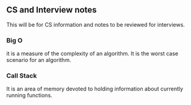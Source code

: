 ## CS and Interview notes

This will be for CS information and notes to be reviewed for interviews.


### Big O

it is a measure of the complexity of an algorithm. It is the worst case scenario for an algorithm.


### Call Stack

It is an area of memory devoted to holding information about currently running functions.
